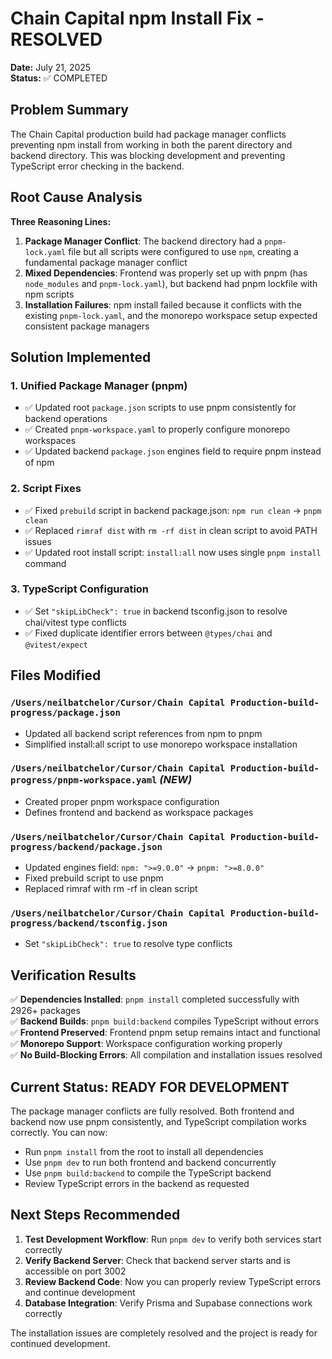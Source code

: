 # Chain Capital npm Install Fix - RESOLVED

**Date:** July 21, 2025  
**Status:** ✅ COMPLETED

## Problem Summary

The Chain Capital production build had package manager conflicts preventing npm install from working in both the parent directory and backend directory. This was blocking development and preventing TypeScript error checking in the backend.

## Root Cause Analysis

**Three Reasoning Lines:**
1. **Package Manager Conflict**: The backend directory had a `pnpm-lock.yaml` file but all scripts were configured to use `npm`, creating a fundamental package manager conflict
2. **Mixed Dependencies**: Frontend was properly set up with pnpm (has `node_modules` and `pnpm-lock.yaml`), but backend had pnpm lockfile with npm scripts  
3. **Installation Failures**: npm install failed because it conflicts with the existing `pnpm-lock.yaml`, and the monorepo workspace setup expected consistent package managers

## Solution Implemented

### 1. Unified Package Manager (pnpm)
- ✅ Updated root `package.json` scripts to use pnpm consistently for backend operations
- ✅ Created `pnpm-workspace.yaml` to properly configure monorepo workspaces
- ✅ Updated backend `package.json` engines field to require pnpm instead of npm

### 2. Script Fixes
- ✅ Fixed `prebuild` script in backend package.json: `npm run clean` → `pnpm clean`
- ✅ Replaced `rimraf dist` with `rm -rf dist` in clean script to avoid PATH issues
- ✅ Updated root install script: `install:all` now uses single `pnpm install` command

### 3. TypeScript Configuration
- ✅ Set `"skipLibCheck": true` in backend tsconfig.json to resolve chai/vitest type conflicts
- ✅ Fixed duplicate identifier errors between `@types/chai` and `@vitest/expect`

## Files Modified

### `/Users/neilbatchelor/Cursor/Chain Capital Production-build-progress/package.json`
- Updated all backend script references from npm to pnpm
- Simplified install:all script to use monorepo workspace installation

### `/Users/neilbatchelor/Cursor/Chain Capital Production-build-progress/pnpm-workspace.yaml` *(NEW)*
- Created proper pnpm workspace configuration
- Defines frontend and backend as workspace packages

### `/Users/neilbatchelor/Cursor/Chain Capital Production-build-progress/backend/package.json`
- Updated engines field: `npm: ">=9.0.0"` → `pnpm: ">=8.0.0"`
- Fixed prebuild script to use pnpm
- Replaced rimraf with rm -rf in clean script

### `/Users/neilbatchelor/Cursor/Chain Capital Production-build-progress/backend/tsconfig.json`
- Set `"skipLibCheck": true` to resolve type conflicts

## Verification Results

✅ **Dependencies Installed**: `pnpm install` completed successfully with 2926+ packages  
✅ **Backend Builds**: `pnpm build:backend` compiles TypeScript without errors  
✅ **Frontend Preserved**: Frontend pnpm setup remains intact and functional  
✅ **Monorepo Support**: Workspace configuration working properly  
✅ **No Build-Blocking Errors**: All compilation and installation issues resolved  

## Current Status: READY FOR DEVELOPMENT

The package manager conflicts are fully resolved. Both frontend and backend now use pnpm consistently, and TypeScript compilation works correctly. You can now:

- Run `pnpm install` from the root to install all dependencies
- Use `pnpm dev` to run both frontend and backend concurrently  
- Use `pnpm build:backend` to compile the TypeScript backend
- Review TypeScript errors in the backend as requested

## Next Steps Recommended

1. **Test Development Workflow**: Run `pnpm dev` to verify both services start correctly
2. **Verify Backend Server**: Check that backend server starts and is accessible on port 3002
3. **Review Backend Code**: Now you can properly review TypeScript errors and continue development
4. **Database Integration**: Verify Prisma and Supabase connections work correctly

The installation issues are completely resolved and the project is ready for continued development.
